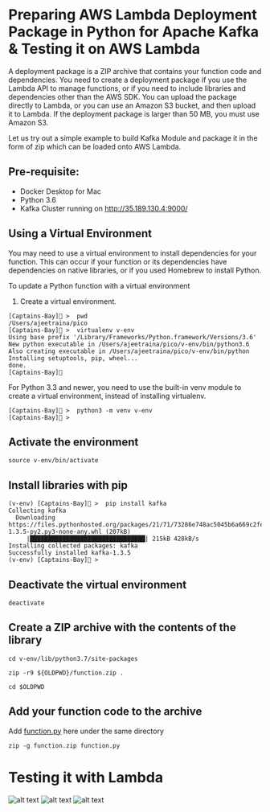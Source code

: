 
# Preparing AWS Lambda Deployment Package in Python for Apache Kafka & Testing it on AWS Lambda 

A deployment package is a ZIP archive that contains your function code and dependencies. You need to create a deployment package if you use the Lambda API to manage functions, or if you need to include libraries and dependencies other than the AWS SDK. You can upload the package directly to Lambda, or you can use an Amazon S3 bucket, and then upload it to Lambda. If the deployment package is larger than 50 MB, you must use Amazon S3.

Let us try out a simple example to build Kafka Module and package it in the form of zip which can be loaded onto AWS Lambda.


## Pre-requisite:

- Docker Desktop for Mac
- Python 3.6 
- Kafka Cluster running on http://35.189.130.4:9000/

## Using a Virtual Environment

You may need to use a virtual environment to install dependencies for your function. This can occur if your function or its dependencies have dependencies on native libraries, or if you used Homebrew to install Python.

To update a Python function with a virtual environment

1. Create a virtual environment.

```
[Captains-Bay]🚩 >  pwd
/Users/ajeetraina/pico
[Captains-Bay]🚩 >  virtualenv v-env
Using base prefix '/Library/Frameworks/Python.framework/Versions/3.6'
New python executable in /Users/ajeetraina/pico/v-env/bin/python3.6
Also creating executable in /Users/ajeetraina/pico/v-env/bin/python
Installing setuptools, pip, wheel...
done.
[Captains-Bay]🚩 
```

For Python 3.3 and newer, you need to use the built-in venv module to create a virtual environment, instead of installing virtualenv.

```
[Captains-Bay]🚩 >  python3 -m venv v-env
[Captains-Bay]🚩 > 
```

## Activate the environment

```
source v-env/bin/activate
```

## Install libraries with pip

```
(v-env) [Captains-Bay]🚩 >  pip install kafka
Collecting kafka
  Downloading https://files.pythonhosted.org/packages/21/71/73286e748ac5045b6a669c2fe44b03ac4c5d3d2af9291c4c6fc76438a9a9/kafka-1.3.5-py2.py3-none-any.whl (207kB)
     |████████████████████████████████| 215kB 428kB/s 
Installing collected packages: kafka
Successfully installed kafka-1.3.5
(v-env) [Captains-Bay]🚩 > 
```

## Deactivate the virtual environment

```
deactivate
```

## Create a ZIP archive with the contents of the library

```
cd v-env/lib/python3.7/site-packages
```



```
zip -r9 ${OLDPWD}/function.zip .
```

```
cd $OLDPWD
```

## Add your function code to the archive

Add [function.py](https://github.com/collabnix/pico/blob/master/lambda/function.py) here under the same directory

```
zip -g function.zip function.py
```

# Testing it with Lambda

![alt text]()
![alt text]()
![alt text]()

